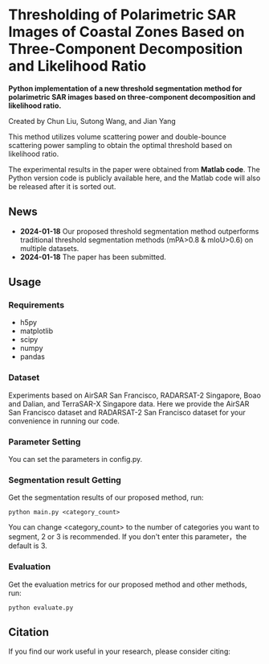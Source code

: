 # Thresholding of Polarimetric SAR Images of Coastal Zones Based on Three-Component Decomposition and Likelihood Ratio
**Python implementation of a new threshold segmentation method for polarimetric SAR images based on three-component decomposition and likelihood ratio.**<br>

Created by Chun Liu, Sutong Wang, and Jian Yang

This method utilizes volume scattering power and double-bounce scattering power sampling to obtain the optimal threshold based on likelihood ratio.

The experimental results in the paper were obtained from __Matlab code__. The Python version code is publicly available here, and the Matlab code will also be released after it is sorted out.




## News
- **2024-01-18** Our proposed threshold segmentation method outperforms traditional threshold segmentation methods (mPA>0.8 & mIoU>0.6) on multiple datasets.
- **2024-01-18** The paper has been submitted.

## Usage

### Requirements

- h5py 
- matplotlib
- scipy 
- numpy 
- pandas

### Dataset

Experiments based on AirSAR San Francisco, RADARSAT-2 Singapore, Boao and Dalian, and TerraSAR-X Singapore data.
Here we provide the AirSAR San Francisco dataset and RADARSAT-2 San Francisco dataset for your convenience in running our code.

### Parameter Setting
You can set the parameters in config.py.

### Segmentation result Getting
Get the segmentation results of our proposed method, run:

```
python main.py <category_count>
```
You can change <category_count> to the number of categories you want to segment, 2 or 3 is recommended. If you don't enter this parameter，the default is 3.
### Evaluation
Get the evaluation metrics for our proposed method and other methods, run: 
```
python evaluate.py
```



## Citation 
If you find our work useful in your research, please consider citing: 
```

```
